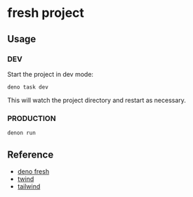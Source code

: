# fresh project

## Usage

### DEV

Start the project in dev mode:

```shell
deno task dev
```

This will watch the project directory and restart as necessary.

### PRODUCTION

```shell
denon run 
```


## Reference

- [deno fresh](https://fresh.deno.dev)
- [twind](https://twind.dev)
- [tailwind](https://tailwindcss.com)
